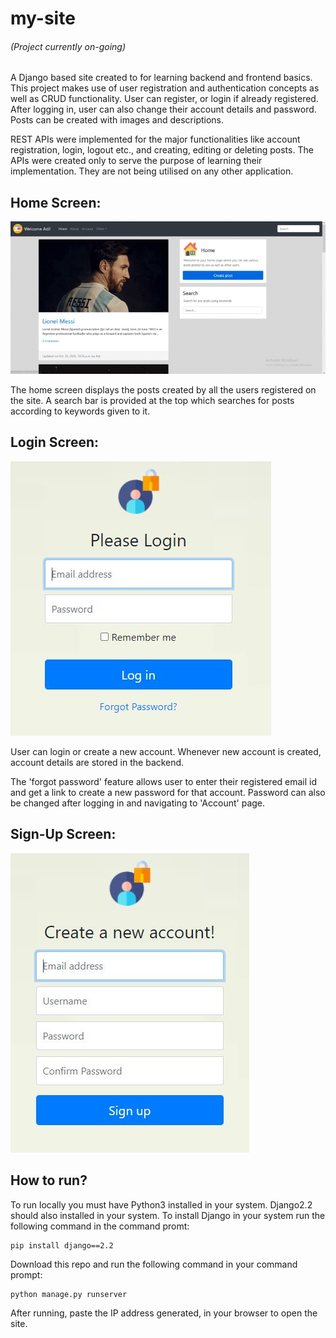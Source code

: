 # my-site
###### (Project currently on-going)
A Django based site created to for learning backend and frontend basics.
This project makes use of user registration and authentication concepts as well as CRUD functionality. User can register, or login if already registered. After logging in, user can also change their account details and password. Posts can be created with images and descriptions.
 
REST APIs were implemented for the major functionalities like account registration, login, logout etc., and creating, editing or deleting posts. The APIs were created only to serve the purpose of learning their implementation. They are not being utilised on any other application.
 
## Home Screen:
![](Images/blog-video.gif)

The home screen displays the posts created by all the users registered on the site.
A search bar is provided at the top which searches for posts according to keywords given to it.

## Login Screen:
![](Images/Login.JPG)

User can login or create a new account. Whenever new account is created, account details are stored in the backend.

The 'forgot password' feature allows user to enter their registered email id and get a link to create a new password for that account.
Password can also be changed after logging in and navigating to 'Account' page.

## Sign-Up Screen:
![](Images/Register.JPG)

## How to run?
To run locally you must have Python3 installed in your system. Django2.2 should also installed in your system. To install Django in your system run the following command in the command promt:
```
pip install django==2.2
```
Download this repo and run the following command in your command prompt:
```
python manage.py runserver
```

After running, paste the IP address generated, in your browser to open the site.

